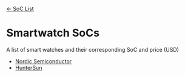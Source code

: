 [<- SoC List](..)

# Smartwatch SoCs
A list of smart watches and their corresponding SoC and price (USD)

- [Nordic Semiconductor](nordic-semiconductor)
- [HunterSun](huntersun)
